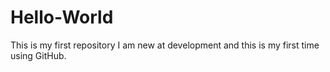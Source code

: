 # Hello-World
This is my first repository
I am new at development and this is my first time using GitHub.  
